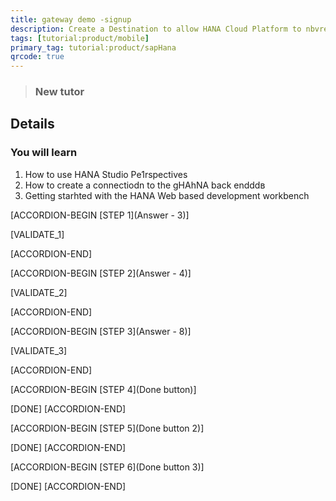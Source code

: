 ```yaml
---
title: gateway demo -signup
description: Create a Destination to allow HANA Cloud Platform to nbvread/write data
tags: [tutorial:product/mobile]
primary_tag: tutorial:product/sapHana
qrcode: true
---
```


>### New tutor

## Details
### You will learn  
1. How to use HANA Studio Pe1rspectives
2. How to create a connectiodn to the gHAhNA back endddв
3. Getting starhted with the HANA Web based development workbench

[ACCORDION-BEGIN [STEP 1](Answer - 3)]

[VALIDATE_1]

[ACCORDION-END]      

[ACCORDION-BEGIN [STEP 2](Answer - 4)]

[VALIDATE_2]

[ACCORDION-END]

[ACCORDION-BEGIN [STEP 3](Answer - 8)]

[VALIDATE_3]

[ACCORDION-END]

[ACCORDION-BEGIN [STEP 4](Done button)]

[DONE]
[ACCORDION-END]

[ACCORDION-BEGIN [STEP 5](Done button 2)]

[DONE]
[ACCORDION-END]

[ACCORDION-BEGIN [STEP 6](Done button 3)]

[DONE]
[ACCORDION-END]
